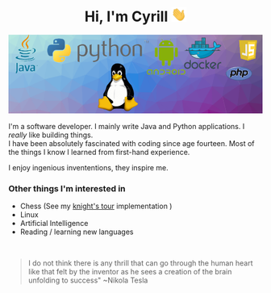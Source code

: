 <h1 align="center">Hi, I'm Cyrill <img width="30px" src="https://github.com/cyrillkuettel/cyrillkuettel/blob/main/img/Hi.gif"></h1>


![img](background_sea_edge_resized_75_percent_cut_at_bottom.png)


I'm a software developer. I mainly write Java and Python applications. I <i>really</i> like building things.   
I have been absolutely fascinated with coding since age fourteen. Most of the things I know I learned from first-hand experience.

I enjoy ingenious invententions, they inspire me.

###  Other things I'm interested in
- Chess (See my [knight's tour](https://github.com/cyrillkuettel/knights-tour) implementation )
- Linux
- Artificial Intelligence 
- Reading / learning new languages

<br/>


> I do not think there is any thrill that can go through the human heart like that felt by the inventor as he sees a creation of the brain unfolding to success"   ~Nikola Tesla

